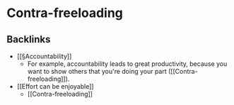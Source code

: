 # Contra-freeloading

## Backlinks
* [[§Accountability]]
	* For example, accountability leads to great productivity, because you want to show others that you're doing your part ([[Contra-freeloading]]).
* [[Effort can be enjoyable]]
	* [[Contra-freeloading]]

<!-- {BearID:34C7FD54-7704-4AF5-AE41-8A8A25A1FA1F-90567-0000362C78656629} -->
